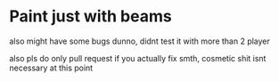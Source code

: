 # Paint just with beams

also might have some bugs dunno, didnt test it with more than 2 player

also pls do only pull request if you actually fix smth, cosmetic shit isnt necessary at this point
